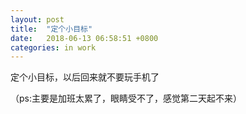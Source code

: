 ```yaml
---
layout: post
title:  "定个小目标"
date:   2018-06-13 06:58:51 +0800
categories: in work
---
```


定个小目标，以后回来就不要玩手机了

（ps:主要是加班太累了，眼睛受不了，感觉第二天起不来）
